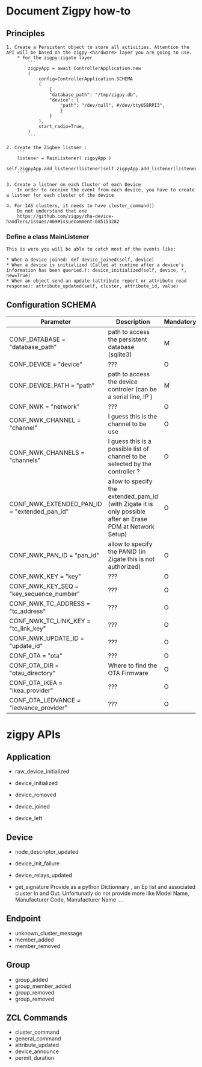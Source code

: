# Document Zigpy how-to

## Principles

    1. Create a Persistent object to store all activities. Attention the API will be based on the zigpy-<hardware> layer you are going to use.
        * For the zigpy-zigate layer
            ```
            zigpyApp = await ControllerApplication.new
            (
                config=ControllerApplication.SCHEMA
                (
                    {
                    "database_path": "/tmp/zigpy.db",
                    "device": {
                        "path": "/dev/null", #/dev/ttyUSBRPI3",
                        }
                    }
                ),
                start_radio=True,
            )
            ```

    2. Create the Zigbee listner : 
        ```
        listener = MainListener( zigpyApp )
        self.zigpyApp.add_listener(listener)self.zigpyApp.add_listener(listener)
        ````

    3. Create a listner on each Cluster of each Device
        In order to receive the event from each device, you have to create a listner for each cluster of the device

    4. For IAS clusters, it needs to have cluster_command()
        Do not understand that one
        https://github.com/zigpy/zha-device-handlers/issues/469#issuecomment-685153282

### Define a class MainListener

    This is were you will be able to catch most of the events like:

    * When a device joined: def device_joined(self, device)
    * When a device is initialized (Called at runtime after a device's information has been queried.): device_initialized(self, device, *, new=True)
    * When an object send an update (attribute report or attribute read response): attribute_updated(self, cluster, attribute_id, value)

## Configuration SCHEMA

| Parameter                                    | Description                                                     | Mandatory/Optional |
| --------                                     | -----------                                                     | ------------------ |
| CONF_DATABASE = "database_path"              |  path to access the persistent database (sqlite3)               | M |
| CONF_DEVICE = "device"                       |  ???                                                            | O |
| CONF_DEVICE_PATH = "path"                    | path to access the device controler (can be a serial line, IP ) | M |
| CONF_NWK = "network"                         |  ???                                                            | O |
| CONF_NWK_CHANNEL = "channel"                 | I guess this is the channel to be use                           | O |
| CONF_NWK_CHANNELS = "channels"               | I guess this is a possible list of channel to be selected by the controller ? | O |
| CONF_NWK_EXTENDED_PAN_ID = "extended_pan_id" | allow to specify the extended_pam_id (with Zigate it is only possible after an Erase PDM at Network Setup) | O |
| CONF_NWK_PAN_ID = "pan_id"                   | allow to specify the PANID (in Zigate this is not authorized)   | O |
| CONF_NWK_KEY = "key"                         | ???                                                             | O |
| CONF_NWK_KEY_SEQ = "key_sequence_number"     | ???                                                             | O |
| CONF_NWK_TC_ADDRESS = "tc_address"           | ???                                                             | O |
| CONF_NWK_TC_LINK_KEY = "tc_link_key"         |  ???                                                            | O |
| CONF_NWK_UPDATE_ID = "update_id"             |  ???                                                            | O |
| CONF_OTA = "ota"                             |  ???                                                            | O |
| CONF_OTA_DIR = "otau_directory"              |  Where to find the OTA Firmware                                 | O |
| CONF_OTA_IKEA = "ikea_provider"              |  ???                                                            | O |
| CONF_OTA_LEDVANCE = "ledvance_provider"      | ???                                                             | O |


# zigpy APIs

## Application

* raw_device_initialized
* device_initialized

* device_removed
* device_joined
* device_left

## Device

* node_descriptor_updated
* device_init_failure
* device_relays_updated

* get_signature
  Provide as a python Dictionnary , an Ep list and associated cluster In and Out. Unfortunatly do not provide more like Model Name, Manufacturer Code, Manufacturer Name ....
  

## Endpoint

* unknown_cluster_message
* member_added
* member_removed

## Group

* group_added
* group_member_added
* group_removed
* group_removed

## ZCL Commands

* cluster_command
* general_command
* attribute_updated
* device_announce
* permit_duration
